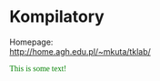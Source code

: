 # Kompilatory

Homepage:  
http://home.agh.edu.pl/~mkuta/tklab/

<p><font face="verdana" color="green">This is some text!</font></p>
